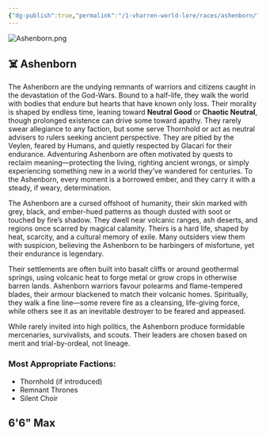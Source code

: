 ```yaml
---
{"dg-publish":true,"permalink":"/1-vharren-world-lore/races/ashenborn/"}
---
```


![Ashenborn.png](/img/user/z.%20Assets/Ashenborn.png)
## ☠️ **Ashenborn**

The Ashenborn are the undying remnants of warriors and citizens caught in the devastation of the God-Wars. Bound to a half-life, they walk the world with bodies that endure but hearts that have known only loss. Their morality is shaped by endless time, leaning toward **Neutral Good** or **Chaotic Neutral**, though prolonged existence can drive some toward apathy. They rarely swear allegiance to any faction, but some serve Thornhold or act as neutral advisers to rulers seeking ancient perspective. They are pitied by the Veylen, feared by Humans, and quietly respected by Glacari for their endurance. Adventuring Ashenborn are often motivated by quests to reclaim meaning—protecting the living, righting ancient wrongs, or simply experiencing something new in a world they’ve wandered for centuries. To the Ashenborn, every moment is a borrowed ember, and they carry it with a steady, if weary, determination.

The Ashenborn are a cursed offshoot of humanity, their skin marked with grey, black, and ember-hued patterns as though dusted with soot or touched by fire’s shadow. They dwell near volcanic ranges, ash deserts, and regions once scarred by magical calamity. Theirs is a hard life, shaped by heat, scarcity, and a cultural memory of exile. Many outsiders view them with suspicion, believing the Ashenborn to be harbingers of misfortune, yet their endurance is legendary.

Their settlements are often built into basalt cliffs or around geothermal springs, using volcanic heat to forge metal or grow crops in otherwise barren lands. Ashenborn warriors favour polearms and flame-tempered blades, their armour blackened to match their volcanic homes. Spiritually, they walk a fine line—some revere fire as a cleansing, life-giving force, while others see it as an inevitable destroyer to be feared and appeased.

While rarely invited into high politics, the Ashenborn produce formidable mercenaries, survivalists, and scouts. Their leaders are chosen based on merit and trial-by-ordeal, not lineage.

### **Most Appropriate Factions:**
- Thornhold (if introduced)
- Remnant Thrones
- Silent Choir

6'6" Max
---
